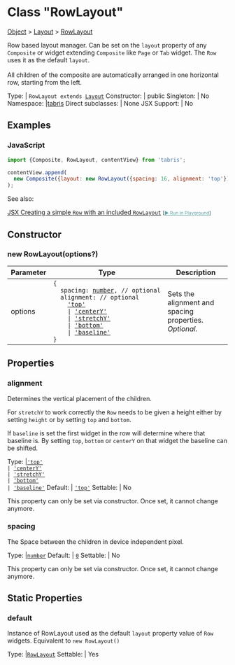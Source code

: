 ---
---
# Class "RowLayout"

<a href="https://developer.mozilla.org/en-US/docs/Web/JavaScript/Reference/Global_Objects/Object" title="View &quot;Object&quot; on MDN">Object</a> > <a href="Layout.html" title="Layout Class Reference">Layout</a> > <a href="#" >RowLayout</a>

Row based layout manager. Can be set on the `layout` property of any `Composite` or widget extending `Composite` like `Page` or `Tab` widget. The `Row` uses it as the default `layout`. <br/><br/> All children of the composite are automatically arranged in one horizontal row, starting from the left.


Type: | <code style="white-space: nowrap">RowLayout extends <a href="Layout.html" title="Layout Class Reference">Layout</a></code>
Constructor: | public
Singleton: | No
Namespace: |<a href="../modules.html#startup" >tabris</a>
Direct subclasses: | None
JSX Support: | No


## Examples
### JavaScript


```js
import {Composite, RowLayout, contentView} from 'tabris';

contentView.append(
  new Composite({layout: new RowLayout({spacing: 16, alignment: 'top'})})
);
```



See also:
  
[<span class='language jsx'>JSX</span> Creating a simple `Row` with an included `RowLayout`](https://github.com/eclipsesource/tabris-js/tree/v3.10.0/snippets/row.jsx) <span style="font-size: 75%;">[<a href="https://playground.tabris.com/?gitref=v3.10.0&snippet=row.jsx" style="color: cadetblue;">► Run in Playground</a>]</span>

## Constructor

### new RowLayout(options?)

Parameter|Type|Description
-|-|-
options | <code style="white-space: nowrap">{<br/>&nbsp;&nbsp;spacing: <a href="https://developer.mozilla.org/en-US/docs/Web/JavaScript/Data_structures#number_type" title="View &quot;number&quot; on MDN">number</a>, // optional<br/>&nbsp;&nbsp;alignment: // optional<br/>&nbsp;&nbsp;&nbsp;&nbsp;<a href="https://developer.mozilla.org/en-US/docs/Web/JavaScript/Data_structures#string_type" title="View &quot;string&quot; on MDN">'top'</a><br/>&nbsp;&nbsp;&nbsp;&nbsp;&#124; <a href="https://developer.mozilla.org/en-US/docs/Web/JavaScript/Data_structures#string_type" title="View &quot;string&quot; on MDN">'centerY'</a><br/>&nbsp;&nbsp;&nbsp;&nbsp;&#124; <a href="https://developer.mozilla.org/en-US/docs/Web/JavaScript/Data_structures#string_type" title="View &quot;string&quot; on MDN">'stretchY'</a><br/>&nbsp;&nbsp;&nbsp;&nbsp;&#124; <a href="https://developer.mozilla.org/en-US/docs/Web/JavaScript/Data_structures#string_type" title="View &quot;string&quot; on MDN">'bottom'</a><br/>&nbsp;&nbsp;&nbsp;&nbsp;&#124; <a href="https://developer.mozilla.org/en-US/docs/Web/JavaScript/Data_structures#string_type" title="View &quot;string&quot; on MDN">'baseline'</a><br/>}</code> | Sets the alignment and spacing properties. *Optional.*

## Properties

### alignment


Determines the vertical placement of the children.

 For `stretchY` to work correctly the `Row` needs to be given a height either by setting `height` or by setting `top` and `bottom`.

If `baseline` is set the first widget in the row will determine where that baseline is. By setting `top`, `bottom` or `centerY` on that widget the baseline can be shifted.

Type: |<code style="white-space: nowrap"><a href="https://developer.mozilla.org/en-US/docs/Web/JavaScript/Data_structures#string_type" title="View &quot;string&quot; on MDN">'top'</a><br/>&#124; <a href="https://developer.mozilla.org/en-US/docs/Web/JavaScript/Data_structures#string_type" title="View &quot;string&quot; on MDN">'centerY'</a><br/>&#124; <a href="https://developer.mozilla.org/en-US/docs/Web/JavaScript/Data_structures#string_type" title="View &quot;string&quot; on MDN">'stretchY'</a><br/>&#124; <a href="https://developer.mozilla.org/en-US/docs/Web/JavaScript/Data_structures#string_type" title="View &quot;string&quot; on MDN">'bottom'</a><br/>&#124; <a href="https://developer.mozilla.org/en-US/docs/Web/JavaScript/Data_structures#string_type" title="View &quot;string&quot; on MDN">'baseline'</a></code>
Default: | <code style="white-space: nowrap"><a href="https://developer.mozilla.org/en-US/docs/Web/JavaScript/Data_structures#string_type" title="View &quot;string&quot; on MDN">'top'</a></code>
Settable: | No




This property can only be set via constructor. Once set, it cannot change anymore.



### spacing


The Space between the children in device independent pixel.

Type: |<code style="white-space: nowrap"><a href="https://developer.mozilla.org/en-US/docs/Web/JavaScript/Data_structures#number_type" title="View &quot;number&quot; on MDN">number</a></code>
Default: | <code style="white-space: nowrap"><a href="https://developer.mozilla.org/en-US/docs/Web/JavaScript/Data_structures#number_type" title="View &quot;number&quot; on MDN">0</a></code>
Settable: | No




This property can only be set via constructor. Once set, it cannot change anymore.



## Static Properties

### default


Instance of RowLayout used as the default `layout` property value of `Row` widgets. Equivalent to `new RowLayout()`

Type: |<code style="white-space: nowrap"><a href="#" >RowLayout</a></code>
Settable: | Yes





